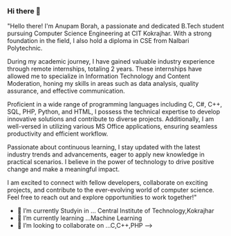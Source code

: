 ### Hi there 👋
"Hello there! I'm Anupam Borah, a passionate and dedicated B.Tech student pursuing Computer Science Engineering at CIT Kokrajhar. With a strong foundation in the field, I also hold a diploma in CSE from Nalbari Polytechnic.

During my academic journey, I have gained valuable industry experience through remote internships, totaling 2 years. These internships have allowed me to specialize in Information Technology and Content Moderation, honing my skills in areas such as data analysis, quality assurance, and effective communication.

Proficient in a wide range of programming languages including C, C#, C++, SQL, PHP, Python, and HTML, I possess the technical expertise to develop innovative solutions and contribute to diverse projects. Additionally, I am well-versed in utilizing various MS Office applications, ensuring seamless productivity and efficient workflow.

Passionate about continuous learning, I stay updated with the latest industry trends and advancements, eager to apply new knowledge in practical scenarios. I believe in the power of technology to drive positive change and make a meaningful impact.

I am excited to connect with fellow developers, collaborate on exciting projects, and contribute to the ever-evolving world of computer science. Feel free to reach out and explore opportunities to work together!"


- 🔭 I’m currently Studyin in ... Central Institute of Technology,Kokrajhar 
- 🌱 I’m currently learning ...Machine Learning
- 👯 I’m looking to collaborate on ...C,C++,PHP
-->
